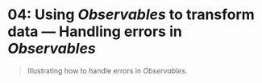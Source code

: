 # 04: Using *Observables* to transform data &mdash; Handling errors in *Observables*
> Illustrating how to handle errors in *Observables*.

